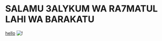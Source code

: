 # SALAMU 3ALYKUM WA RA7MATUL LAHI WA BARAKATU

<a href="https://google.com">hello</a>
![!](./"mytraveljournal"/public/Screenshot.jpg)